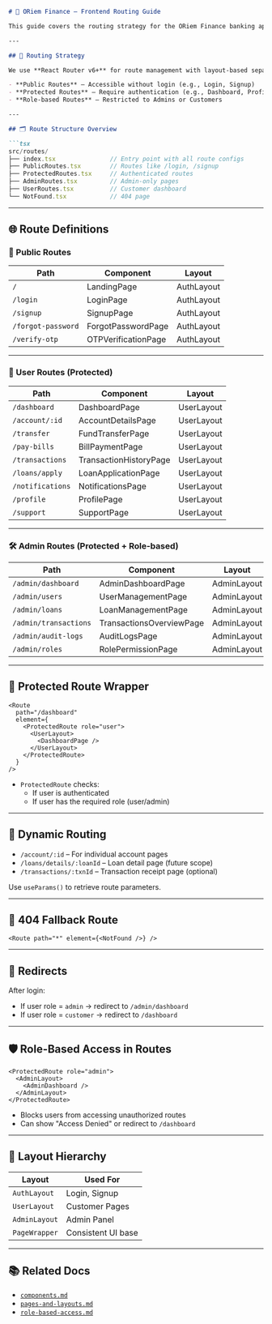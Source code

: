 ```markdown
# 🔀 ORiem Finance – Frontend Routing Guide

This guide covers the routing strategy for the ORiem Finance banking application. It includes route structures, dynamic parameters, layout assignments, and protected routes.

---

## 🚦 Routing Strategy

We use **React Router v6+** for route management with layout-based separation:

- **Public Routes** – Accessible without login (e.g., Login, Signup)
- **Protected Routes** – Require authentication (e.g., Dashboard, Profile)
- **Role-based Routes** – Restricted to Admins or Customers

---

## 🗂️ Route Structure Overview

```tsx
src/routes/
├── index.tsx               // Entry point with all route configs
├── PublicRoutes.tsx        // Routes like /login, /signup
├── ProtectedRoutes.tsx     // Authenticated routes
├── AdminRoutes.tsx         // Admin-only pages
├── UserRoutes.tsx          // Customer dashboard
└── NotFound.tsx            // 404 page
```

---

## 🌐 Route Definitions

### 🌱 Public Routes

| Path               | Component           | Layout         |
|--------------------|---------------------|----------------|
| `/`                | LandingPage         | AuthLayout     |
| `/login`           | LoginPage           | AuthLayout     |
| `/signup`          | SignupPage          | AuthLayout     |
| `/forgot-password` | ForgotPasswordPage  | AuthLayout     |
| `/verify-otp`      | OTPVerificationPage | AuthLayout     |

---

### 👤 User Routes (Protected)

| Path                      | Component                 | Layout      |
|---------------------------|---------------------------|-------------|
| `/dashboard`              | DashboardPage             | UserLayout  |
| `/account/:id`            | AccountDetailsPage        | UserLayout  |
| `/transfer`               | FundTransferPage          | UserLayout  |
| `/pay-bills`              | BillPaymentPage           | UserLayout  |
| `/transactions`           | TransactionHistoryPage    | UserLayout  |
| `/loans/apply`            | LoanApplicationPage       | UserLayout  |
| `/notifications`          | NotificationsPage         | UserLayout  |
| `/profile`                | ProfilePage               | UserLayout  |
| `/support`                | SupportPage               | UserLayout  |

---

### 🛠️ Admin Routes (Protected + Role-based)

| Path                          | Component                 | Layout        |
|-------------------------------|---------------------------|----------------|
| `/admin/dashboard`            | AdminDashboardPage        | AdminLayout    |
| `/admin/users`                | UserManagementPage        | AdminLayout    |
| `/admin/loans`                | LoanManagementPage        | AdminLayout    |
| `/admin/transactions`         | TransactionsOverviewPage  | AdminLayout    |
| `/admin/audit-logs`           | AuditLogsPage             | AdminLayout    |
| `/admin/roles`                | RolePermissionPage        | AdminLayout    |

---

## 🔐 Protected Route Wrapper

```tsx
<Route
  path="/dashboard"
  element={
    <ProtectedRoute role="user">
      <UserLayout>
        <DashboardPage />
      </UserLayout>
    </ProtectedRoute>
  }
/>
```

- `ProtectedRoute` checks:
  - If user is authenticated
  - If user has the required role (user/admin)

---

## 🧠 Dynamic Routing

- `/account/:id` – For individual account pages
- `/loans/details/:loanId` – Loan detail page (future scope)
- `/transactions/:txnId` – Transaction receipt page (optional)

Use `useParams()` to retrieve route parameters.

---

## 🧪 404 Fallback Route

```tsx
<Route path="*" element={<NotFound />} />
```

---

## 🧭 Redirects

After login:
- If user role = `admin` → redirect to `/admin/dashboard`
- If user role = `customer` → redirect to `/dashboard`

---

## 🛡️ Role-Based Access in Routes

```tsx
<ProtectedRoute role="admin">
  <AdminLayout>
    <AdminDashboard />
  </AdminLayout>
</ProtectedRoute>
```

- Blocks users from accessing unauthorized routes
- Can show "Access Denied" or redirect to `/dashboard`

---

## 🧱 Layout Hierarchy

| Layout        | Used For           |
|---------------|--------------------|
| `AuthLayout`  | Login, Signup      |
| `UserLayout`  | Customer Pages     |
| `AdminLayout` | Admin Panel        |
| `PageWrapper` | Consistent UI base |

---

## 📚 Related Docs

- [`components.md`](./components.md)
- [`pages-and-layouts.md`](./pages-and-layouts.md)
- [`role-based-access.md`](../auth/role-based-access.md)

```
